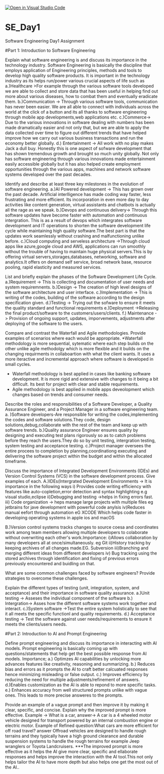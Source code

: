 [![Open in Visual Studio Code](https://classroom.github.com/assets/open-in-vscode-2e0aaae1b6195c2367325f4f02e2d04e9abb55f0b24a779b69b11b9e10269abc.svg)](https://classroom.github.com/online_ide?assignment_repo_id=18485615&assignment_repo_type=AssignmentRepo)
# SE_Day1
Software Engineering Day1 Assignment

#Part 1: Introduction to Software Engineering

Explain what software engineering is and discuss its importance in the technology industry.
Software Engineering is basically the discipline that employs application of Engineering principles, methods and tools to develop high quality software products.
It is important in the technology industry as its helps run/power various crucial aspects of life such as
a.)Healthcare >For example through the various software tools developed we are able to collect and store data that has been useful in helping find out more about various diseases, how to combat them and eventually eradicate them.
b.)Communication -> Through various software tools, communication has never been easier. We are all able to connect with individuals across the world at the click of a button and its all thanks to software engineering through mobile app developments,web applications etc.
c.)Commerce-> Due to the various innovations in software dealing with numbers has been made dramatically easier and not only that, but we are able to apply the data collected over time to figure out different trends that have helped improve how we carry out various business transactions and run the economy better globally.
d.) Entertainment -> All work with no play makes Jack a dull buy. Honestly this is one aspect of sofware development that has shown tremendous growth and brought so much unity globally. Not only has software engineering through various innovations made entertainment easily accessible globally but it has also helped create employment opportunities through the various apps, machines and network software systems developed over the past decades.


Identify and describe at least three key milestones in the evolution of software engineering.
a.)AI Powered development -> This has grown over the past decade. Artificial interlligence has made coding way faster, less frustrating and more efficient. Its incorporation in even more day to day activities like content generation, virtual assistants and chatbots is actually all the rage as we speak.
b.)Devops and continuous delivery-> Through this software updates have become faster with automation and continuous intergration. This is as a result of devops which intergrates software development and IT operations to shorten the software development life cycle while maintaining high quality software.The best part is that the updates work seamlessly without crashing and malfunctioning unlike before.
c.)Cloud computing and serveless architecture ->Through cloud apps like azure,google cloud and AWS, applications can run smoothly without the trouble of having to maintain huge physical servers.This is by offering virtual servers,storages,databases, networking, software and analytics.It offers on demand self service, broad network base, resource pooling, rapid elasticity and measured services.

List and briefly explain the phases of the Software Development Life Cycle.
a.)Requirement -> This is collecting and documentation of user needs and system requiremnents.
b.)Design -> The creation of high level designs of the software architecture and user interface.
c.)Implementation -> This is writing of the codes, building of the software according to the design specification given.
d.)Testing -> Trying out the sofware to ensure it meets the quality standard and functional requirements
e.)Deployment ->Releasing the final product/software to the customers/users/clients.
f.) Maintenance -> Provision of ongoing support, updates, imporvements, adjustments after deploying of the software to the users.

Compare and contrast the Waterfall and Agile methodologies. Provide examples of scenarios where each would be appropriate.
*Waterfall methodology is more sequential, sytematic where each step builds on the other unlike agile methodolgy which is more flexible and it builds on the changing requirments in collaboartion with what the client wants. It uses a more iteractive and incremental approach where software is developed in small cycles.
- Waterfall methodology is best applied in cases like banking software development. It is more rigid and extensive with changes to it being a bit difficult. Its best for project with clear and stable requirements.
- Agile methodology is best applied in mobile apps deveolopment which changes based on trends and consumer needs.

Describe the roles and responsibilities of a Software Developer, a Quality Assurance Engineer, and a Project Manager in a software engineering team.
a. )Software developers-Are responsible for writing the codes,implementing the codes and software solutions.They code, design solutions,debug,collaborate with the rest of the team and keep up with software trends.
b.)Quality assurance Engineer ensures quality by designing and executing test plans rigorously so as to catch problems before they reach the users.They do so by unit testing, intergration testing, system testing and acceptance testing.
c.)Project manager oversees the entire procees to completion by planning,coordinationg executing and delivering the software project within the budget and within the allocated timeframe.

Discuss the importance of Integrated Development Environments (IDEs) and Version Control Systems (VCS) in the software development process. Give examples of each.
A.)IDEs(Intergrated Development Environments -> It is importance in the following ways 
i) Provides code writing efficiency with features like auto-copletion,error detection and syntax highlighting e.g visual studio,eclipse
ii)Debugging and testing ->helps in fixing errors fast.
iii) Code organization -> heps manage large projects with multiple files  eg jetbrains for jave development with powerful code anylsis
iv)Reduces manual eefort through automation eG XCODE Which helps code faster in developing operating systems in apple ios and macOS

B.)Version control systems tracks changes to source coesa and coordinates work among team members allowing multiple developers to colaborate without overwriting each other's work.Importance:
i)Allows collaboration by many developers all at once/simultaneously. eg Git
ii)History tracking by keeping archives of all changes made.EG. Subversion
iii)Branching and merging different ideas from different developers
iv) Bug tracking using the stored archives through identification and fixing of previous errors previously encountered and buidling on that.


What are some common challenges faced by software engineers? Provide strategies to overcome these challenges.


Explain the different types of testing (unit, integration, system, and acceptance) and their importance in software quality assurance.
a.)Unit testing -> Asseses the individual component of the software
b.) Intergration-> Asses how the different software systems work together and interact.
c.)System software ->Test the entire system holistically to see that it all meets the specific functionl and quality requirements.
d.) Acceptance testing -> Test the software against user needs/requirements to ensure it meets the clients/users needs.

#Part 2: Introduction to AI and Prompt Engineering

Define prompt engineering and discuss its importance in interacting with AI models.
Prompt engineering is basically coming up with questions/statements that help get the best possible response from AI models.
Importance;
a.) Optimzes AI capabilities by unlocking more advances features like creativity, reasoning and summarizing.
b.) Reduces bias and errors as it prompts the AI to craft better calcuated responses hence minimizing misleading or false output.
c.) Improves efficiency by reducing the need for multiple adjustments/refinement of answers.
d.)Enables customization as the AI is able to repond to more specific tasks.
e.) Enhances accuracy from well structured prompts unlike with vague ones. This leads to more precise answeres to the prompts.

Provide an example of a vague prompt and then improve it by making it clear, specific, and concise. Explain why the improved prompt is more effective.
Example -> What is a car, answer-> A car is a 4 wheeled motor vehicle designed for transport powered by an internal combustion engine or electric motor.
Example of Refined question:What cars are more efficient for off road travel? answer Offroad vehicles are designed to handle rough terrains and they typically have a high ground clearance and durable suspension systems to handle the rough terrains for example Jeep wranglers or Toyota Landcruisers.
***The improved prompt is more effective as it helps the AI give more clear, specific and ellaborate responses and helps improve the interaction with the AI tool.This not only helps tailor the AI to have more depth but also helps one get the most out of the AI..
